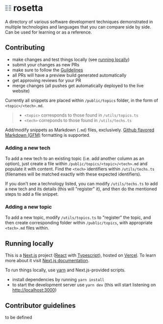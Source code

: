# <img src="./public/logo.svg" height="20px"> rosetta

A directory of various software development techniques demonstrated in multiple technologies and languages that you can compare side by side. Can be used for learning or as a reference.

## Contributing

- make changes and test things locally (see [running locally](#running-locally))
- submit your changes as new PRs
- make sure to follow the [Guildelines](#contributor-guidelines)
- all PRs will have a preview build generated automatically
- get approving reviews for your PR
- merge changes (all pushes get automatically deployed to the live website)

Currently all snippets are placed within `/public/topics` folder, in the form of `<topic>/<tech>.md`.

> - `<topic>` corresponds to those found in `/utils/topics.ts`
> - `<tech>` correponds to those found in `/utils/techs.ts`

Add/modify snippets as Markdown (`.md`) files, exclusively. [Github flavored Markdown (GFM)](https://github.github.com/gfm/) formatting is supported.

### Adding a new tech

To add a new tech to an existing topic (i.e. add another column as an option), just create a file within `/public/topics/<topic>/<tech>.md` and populate it with content. Find the `<tech>` identifiers within `/utils/techs.ts` (filenames will be matched exactly with these expected identifiers).

If you don't see a technology listed, you can modify `/utils/techs.ts` to add a new tech and its details (this will "register" it), and then do the mentioned steps to add a file snippet.

### Adding a new topic

To add a new topic, modify `/utils/topics.ts` to "register" the topic, and then create corresponding folder within `/public/topics`, with appropriate `<tech>.md` files within.

## Running locally

This is a [Next.js](https://nextjs.org/) project ([React](https://reactjs.org) with [Typescript](https://www.typescriptlang.org)), hosted on [Vercel](https://vercel.com/). To learn more about it visit [Next.js documentation](https://nextjs.org/docs).

To run things locally, use [yarn](https://yarnpkg.com) and Next.js-provided scripts.

- install dependencies by running `yarn install`
- to start the development server use `yarn dev` (this will start listening on [http://localhost:3000](http://localhost:3000))

## Contributor guidelines

to be defined
